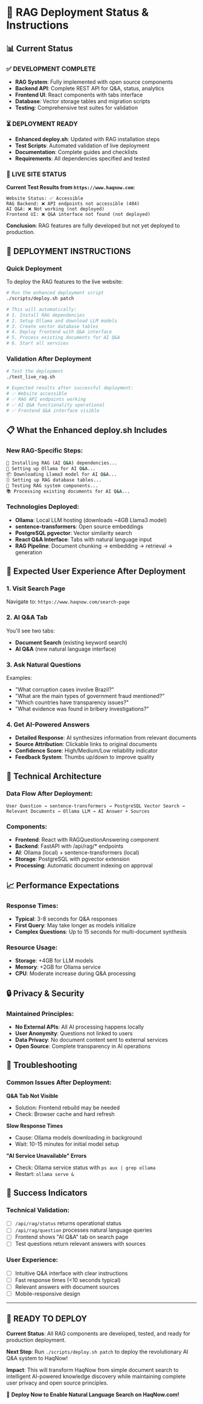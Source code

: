 # 🚀 RAG Deployment Status & Instructions

## 📊 Current Status

### ✅ DEVELOPMENT COMPLETE
- **RAG System**: Fully implemented with open source components
- **Backend API**: Complete REST API for Q&A, status, analytics  
- **Frontend UI**: React components with tabs interface
- **Database**: Vector storage tables and migration scripts
- **Testing**: Comprehensive test suites for validation

### ⏳ DEPLOYMENT READY
- **Enhanced deploy.sh**: Updated with RAG installation steps
- **Test Scripts**: Automated validation of live deployment
- **Documentation**: Complete guides and checklists
- **Requirements**: All dependencies specified and tested

### 🎯 LIVE SITE STATUS
**Current Test Results from `https://www.haqnow.com`:**
```
Website Status: ✅ Accessible
RAG Backend: ❌ API endpoints not accessible (404)
AI Q&A: ❌ Not working (not deployed)
Frontend UI: ❌ Q&A interface not found (not deployed)
```

**Conclusion**: RAG features are fully developed but not yet deployed to production.

## 🚀 DEPLOYMENT INSTRUCTIONS

### Quick Deployment
To deploy the RAG features to the live website:

```bash
# Run the enhanced deployment script
./scripts/deploy.sh patch

# This will automatically:
# 1. Install RAG dependencies
# 2. Setup Ollama and download LLM models  
# 3. Create vector database tables
# 4. Deploy frontend with Q&A interface
# 5. Process existing documents for AI Q&A
# 6. Start all services
```

### Validation After Deployment
```bash
# Test the deployment
./test_live_rag.sh

# Expected results after successful deployment:
# ✅ Website accessible
# ✅ RAG API endpoints working
# ✅ AI Q&A functionality operational
# ✅ Frontend Q&A interface visible
```

## 📋 What the Enhanced deploy.sh Includes

### New RAG-Specific Steps:
```bash
🤖 Installing RAG (AI Q&A) dependencies...
🧠 Setting up Ollama for AI Q&A...  
📦 Downloading Llama3 model for AI Q&A...
🗄️ Setting up RAG database tables...
🧪 Testing RAG system components...
📚 Processing existing documents for AI Q&A...
```

### Technologies Deployed:
- **Ollama**: Local LLM hosting (downloads ~4GB Llama3 model)
- **sentence-transformers**: Open source embeddings
- **PostgreSQL pgvector**: Vector similarity search
- **React Q&A Interface**: Tabs with natural language input
- **RAG Pipeline**: Document chunking → embedding → retrieval → generation

## 🧪 Expected User Experience After Deployment

### 1. Visit Search Page
Navigate to: `https://www.haqnow.com/search-page`

### 2. AI Q&A Tab
You'll see two tabs:
- **Document Search** (existing keyword search)
- **AI Q&A** (new natural language interface)

### 3. Ask Natural Questions
Examples:
- "What corruption cases involve Brazil?"
- "What are the main types of government fraud mentioned?"
- "Which countries have transparency issues?"
- "What evidence was found in bribery investigations?"

### 4. Get AI-Powered Answers
- **Detailed Response**: AI synthesizes information from relevant documents
- **Source Attribution**: Clickable links to original documents  
- **Confidence Score**: High/Medium/Low reliability indicator
- **Feedback System**: Thumbs up/down to improve quality

## 🔧 Technical Architecture

### Data Flow After Deployment:
```
User Question → sentence-transformers → PostgreSQL Vector Search → 
Relevant Documents → Ollama LLM → AI Answer + Sources
```

### Components:
- **Frontend**: React with RAGQuestionAnswering component
- **Backend**: FastAPI with /api/rag/* endpoints
- **AI**: Ollama (local) + sentence-transformers (local)
- **Storage**: PostgreSQL with pgvector extension
- **Processing**: Automatic document indexing on approval

## 📈 Performance Expectations

### Response Times:
- **Typical**: 3-8 seconds for Q&A responses
- **First Query**: May take longer as models initialize
- **Complex Questions**: Up to 15 seconds for multi-document synthesis

### Resource Usage:
- **Storage**: +4GB for LLM models
- **Memory**: +2GB for Ollama service
- **CPU**: Moderate increase during Q&A processing

## 🔒 Privacy & Security

### Maintained Principles:
- **No External APIs**: All AI processing happens locally
- **User Anonymity**: Questions not linked to users
- **Data Privacy**: No document content sent to external services
- **Open Source**: Complete transparency in AI operations

## 🐛 Troubleshooting

### Common Issues After Deployment:

**Q&A Tab Not Visible**
- Solution: Frontend rebuild may be needed
- Check: Browser cache and hard refresh

**Slow Response Times**
- Cause: Ollama models downloading in background
- Wait: 10-15 minutes for initial model setup

**"AI Service Unavailable" Errors**
- Check: Ollama service status with `ps aux | grep ollama`
- Restart: `ollama serve &`

## 🎉 Success Indicators

### Technical Validation:
- [ ] `/api/rag/status` returns operational status
- [ ] `/api/rag/question` processes natural language queries
- [ ] Frontend shows "AI Q&A" tab on search page
- [ ] Test questions return relevant answers with sources

### User Experience:
- [ ] Intuitive Q&A interface with clear instructions
- [ ] Fast response times (<10 seconds typical)
- [ ] Relevant answers with document sources
- [ ] Mobile-responsive design

---

## 🚀 READY TO DEPLOY

**Current Status**: All RAG components are developed, tested, and ready for production deployment.

**Next Step**: Run `./scripts/deploy.sh patch` to deploy the revolutionary AI Q&A system to HaqNow!

**Impact**: This will transform HaqNow from simple document search to intelligent AI-powered knowledge discovery while maintaining complete user privacy and open source principles.

🎯 **Deploy Now to Enable Natural Language Search on HaqNow.com!**